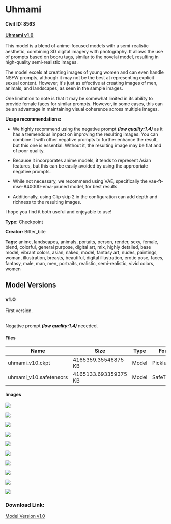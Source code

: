# Uhmami

#### Civit ID: 8563

<p><strong><u>Uhmami v1.0<br /></u></strong><br />This model is a blend of anime-focused models with a semi-realistic aesthetic, combining 3D digital imagery with photography. It allows the use of prompts based on booru tags, similar to the novelai model, resulting in high-quality semi-realistic images.</p><p>The model excels at creating images of young women and can even handle NSFW prompts, although it may not be the best at representing explicit sexual content. However, it's just as effective at creating images of men, animals, and landscapes, as seen in the sample images.</p><p>One limitation to note is that it may be somewhat limited in its ability to provide female faces for similar prompts. However, in some cases, this can be an advantage in maintaining visual coherence across multiple images.</p><p></p><p><strong>Usage recommendations:</strong></p><ul><li><p>We highly recommend using the negative prompt <strong><em>(low quality:1.4)</em></strong> as it has a tremendous impact on improving the resulting images. You can combine it with other negative prompts to further enhance the result, but this one is essential. Without it, the resulting image may be flat and of poor quality.</p></li><li><p>Because it incorporates anime models, it tends to represent Asian features, but this can be easily avoided by using the appropriate negative prompts.</p></li><li><p>While not necessary, we recommend using VAE, specifically the vae-ft-mse-840000-ema-pruned model, for best results.</p></li><li><p>Additionally, using Clip skip 2 in the configuration can add depth and richness to the resulting images.</p></li></ul><p>I hope you find it both useful and enjoyable to use!</p>

**Type:** Checkpoint

**Creator:** Bitter_bite

**Tags:** anime, landscapes, animals, portaits, person, render, sexy, female, blend, colorful, general purpose, digital art, mix, highly detailed, base model, vibrant colors, asian, naked, model, fantasy art, nudes, paintings, woman, illustration, breasts, beautiful, digital illustration, erotic pose, faces, fantasy, male, man, men, portraits, realistic, semi-realistic, vivid colors, women

## Model Versions

### v1.0

<p>First version.</p><p><br /> Negative prompt <strong><em>(low quality:1.4) </em></strong>neeeded.</p>

#### Files

| Name | Size | Type | Format | Download Url | AutoV1 | AutoV2 | SHA256 | CRC32 | BLAKE3 |
| --- | --- | --- | --- | --- | --- | --- | --- | --- | --- |
| uhmami_v10.ckpt | 4165359.35546875 KB | Model | PickleTensor | https://civitai.com/api/download/models/10098?type=Model&format=PickleTensor&size=full&fp=fp16 | 13CC2E58 | 4F79204384 | 4F7920438433320E2C56DF045BA0ECE1E603556BD8E4876477808B9CFF634FD5 | 74E07AF5 | CF473B33E44900FAC5ACDDEF6654B8098E10D902227311D39B37099A28D7E0E3 |
| uhmami_v10.safetensors | 4165133.693359375 KB | Model | SafeTensor | https://civitai.com/api/download/models/10098 | B2C572A8 | 1261F9FF3B | 1261F9FF3B036040DF034CB7F1B7B9E054FF4CCB1FE65E2DB273F1C86677EF81 | E27941C4 | 11D9CB1A1FD1FD947FCCC83DBD5F0BEE02C4A22843F449DE8378BBEE33529400 |

#### Images

<p><img src="https://image.civitai.com/xG1nkqKTMzGDvpLrqFT7WA/e771d27b-96b1-467b-50b7-7e30eb5ede00/width=450/98449.jpeg" /></p>

<p><img src="https://image.civitai.com/xG1nkqKTMzGDvpLrqFT7WA/819f2264-3f7e-4fd9-dfc3-1897a05c8100/width=450/98448.jpeg" /></p>

<p><img src="https://image.civitai.com/xG1nkqKTMzGDvpLrqFT7WA/e9ef40eb-2ad2-4aab-cd97-82554c3cc400/width=450/98447.jpeg" /></p>

<p><img src="https://image.civitai.com/xG1nkqKTMzGDvpLrqFT7WA/96b1d075-0834-4caa-2999-03731def9500/width=450/98446.jpeg" /></p>

<p><img src="https://image.civitai.com/xG1nkqKTMzGDvpLrqFT7WA/e2c42d9a-ee98-485a-fe78-d68ca3b5bc00/width=450/98443.jpeg" /></p>

<p><img src="https://image.civitai.com/xG1nkqKTMzGDvpLrqFT7WA/d89c8284-231d-4343-2706-da3362587e00/width=450/98444.jpeg" /></p>

<p><img src="https://image.civitai.com/xG1nkqKTMzGDvpLrqFT7WA/0b92fff7-8bec-4dba-41c4-3fa14421ba00/width=450/98442.jpeg" /></p>

<p><img src="https://image.civitai.com/xG1nkqKTMzGDvpLrqFT7WA/dbb5aee4-d333-436e-9e63-5dca8e5d7900/width=450/98440.jpeg" /></p>

<p><img src="https://image.civitai.com/xG1nkqKTMzGDvpLrqFT7WA/9912919f-8e13-45cf-0f77-f0480c393800/width=450/98441.jpeg" /></p>

<p><img src="https://image.civitai.com/xG1nkqKTMzGDvpLrqFT7WA/6951a025-c979-40c9-223c-ba5ae07e8900/width=450/98439.jpeg" /></p>

### Download Link:

[Model Version v1.0](https://civitai.com/api/download/models/10098)

